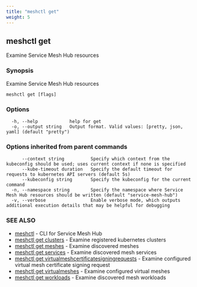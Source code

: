 ```yaml
---
title: "meshctl get"
weight: 5
---
```

## meshctl get

Examine Service Mesh Hub resources

### Synopsis

Examine Service Mesh Hub resources

```
meshctl get [flags]
```

### Options

```
  -h, --help            help for get
  -o, --output string   Output format. Valid values: [pretty, json, yaml] (default "pretty")
```

### Options inherited from parent commands

```
      --context string          Specify which context from the kubeconfig should be used; uses current context if none is specified
      --kube-timeout duration   Specify the default timeout for requests to kubernetes API servers (default 5s)
      --kubeconfig string       Specify the kubeconfig for the current command
  -n, --namespace string        Specify the namespace where Service Mesh Hub resources should be written (default "service-mesh-hub")
  -v, --verbose                 Enable verbose mode, which outputs additional execution details that may be helpful for debugging
```

### SEE ALSO

* [meshctl](../meshctl)	 - CLI for Service Mesh Hub
* [meshctl get clusters](../meshctl_get_clusters)	 - Examine registered kubernetes clusters
* [meshctl get meshes](../meshctl_get_meshes)	 - Examine discovered meshes
* [meshctl get services](../meshctl_get_services)	 - Examine discovered mesh services
* [meshctl get virtualmeshcertificatesigningrequests](../meshctl_get_virtualmeshcertificatesigningrequests)	 - Examine configured virtual mesh certificate signing request
* [meshctl get virtualmeshes](../meshctl_get_virtualmeshes)	 - Examine configured virtual meshes
* [meshctl get workloads](../meshctl_get_workloads)	 - Examine discovered mesh workloads

